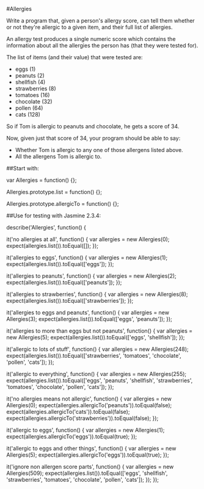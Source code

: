 #Allergies

Write a program that, given a person's allergy score, can tell them whether or not they're allergic to a given item, and their full list of allergies.

An allergy test produces a single numeric score which contains the
information about all the allergies the person has (that they were
tested for).

The list of items (and their value) that were tested are:

* eggs (1)
* peanuts (2)
* shellfish (4)
* strawberries (8)
* tomatoes (16)
* chocolate (32)
* pollen (64)
* cats (128)

So if Tom is allergic to peanuts and chocolate, he gets a score of 34.

Now, given just that score of 34, your program should be able to say:

- Whether Tom is allergic to any one of those allergens listed above.
- All the allergens Tom is allergic to.

##Start with:

var Allergies = function() {};

Allergies.prototype.list = function() {};

Allergies.prototype.allergicTo = function() {};


##Use for testing with Jasmine 2.3.4:

describe('Allergies', function() {

it('no allergies at all', function() {
var allergies = new Allergies(0);
expect(allergies.list()).toEqual([]);
});

it('allergies to eggs', function() {
var allergies = new Allergies(1);
expect(allergies.list()).toEqual(['eggs']);
});

it('allergies to peanuts', function() {
var allergies = new Allergies(2);
expect(allergies.list()).toEqual(['peanuts']);
});

it('allergies to strawberries', function() {
var allergies = new Allergies(8);
expect(allergies.list()).toEqual(['strawberries']);
});

it('allergies to eggs and peanuts', function() {
var allergies = new Allergies(3);
expect(allergies.list()).toEqual(['eggs', 'peanuts']);
});

it('allergies to more than eggs but not peanuts', function() {
var allergies = new Allergies(5);
expect(allergies.list()).toEqual(['eggs', 'shellfish']);
});

it('allergic to lots of stuff', function() {
var allergies = new Allergies(248);
expect(allergies.list()).toEqual(['strawberries', 'tomatoes', 'chocolate', 'pollen', 'cats']);
});

it('allergic to everything', function() {
var allergies = new Allergies(255);
expect(allergies.list()).toEqual(['eggs', 'peanuts', 'shellfish', 'strawberries', 'tomatoes', 'chocolate', 'pollen', 'cats']);
});

it('no allergies means not allergic', function() {
var allergies = new Allergies(0);
expect(allergies.allergicTo('peanuts')).toEqual(false);
expect(allergies.allergicTo('cats')).toEqual(false);
expect(allergies.allergicTo('strawberries')).toEqual(false);
});

it('allergic to eggs', function() {
var allergies = new Allergies(1);
expect(allergies.allergicTo('eggs')).toEqual(true);
});

it('allergic to eggs and other things', function() {
var allergies = new Allergies(5);
expect(allergies.allergicTo('eggs')).toEqual(true);
});

it('ignore non allergen score parts', function() {
var allergies = new Allergies(509);
expect(allergies.list()).toEqual(['eggs', 'shellfish', 'strawberries', 'tomatoes', 'chocolate', 'pollen', 'cats']);
});
});
